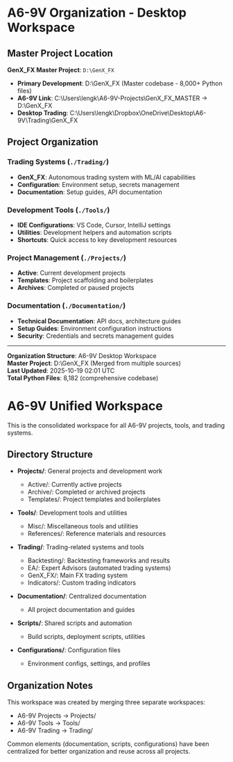 # A6-9V Organization - Desktop Workspace

## Master Project Location
**GenX_FX Master Project**: `D:\GenX_FX`
- **Primary Development**: D:\GenX_FX (Master codebase - 8,000+ Python files)
- **A6-9V Link**: C:\Users\lengk\A6-9V-Projects\GenX_FX_MASTER → D:\GenX_FX
- **Desktop Trading**: C:\Users\lengk\Dropbox\OneDrive\Desktop\A6-9V\Trading\GenX_FX

## Project Organization

### Trading Systems (`./Trading/`)
- **GenX_FX**: Autonomous trading system with ML/AI capabilities
- **Configuration**: Environment setup, secrets management
- **Documentation**: Setup guides, API documentation

### Development Tools (`./Tools/`)
- **IDE Configurations**: VS Code, Cursor, IntelliJ settings
- **Utilities**: Development helpers and automation scripts
- **Shortcuts**: Quick access to key development resources

### Project Management (`./Projects/`)
- **Active**: Current development projects
- **Templates**: Project scaffolding and boilerplates
- **Archives**: Completed or paused projects

### Documentation (`./Documentation/`)
- **Technical Documentation**: API docs, architecture guides
- **Setup Guides**: Environment configuration instructions
- **Security**: Credentials and secrets management guides

---
**Organization Structure**: A6-9V Desktop Workspace  
**Master Project**: D:\GenX_FX (Merged from multiple sources)  
**Last Updated**: 2025-10-19 02:01 UTC  
**Total Python Files**: 8,182 (comprehensive codebase)

# A6-9V Unified Workspace

This is the consolidated workspace for all A6-9V projects, tools, and trading systems.

## Directory Structure

- **Projects/**: General projects and development work
  - Active/: Currently active projects
  - Archive/: Completed or archived projects  
  - Templates/: Project templates and boilerplates

- **Tools/**: Development tools and utilities
  - Misc/: Miscellaneous tools and utilities
  - References/: Reference materials and resources

- **Trading/**: Trading-related systems and tools
  - Backtesting/: Backtesting frameworks and results
  - EA/: Expert Advisors (automated trading systems)
  - GenX_FX/: Main FX trading system
  - Indicators/: Custom trading indicators

- **Documentation/**: Centralized documentation
  - All project documentation and guides

- **Scripts/**: Shared scripts and automation
  - Build scripts, deployment scripts, utilities

- **Configurations/**: Configuration files
  - Environment configs, settings, and profiles

## Organization Notes

This workspace was created by merging three separate workspaces:
- A6-9V Projects → Projects/
- A6-9V Tools → Tools/  
- A6-9V Trading → Trading/

Common elements (documentation, scripts, configurations) have been centralized for better organization and reuse across all projects.
